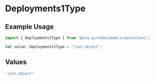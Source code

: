 # Deployments1Type

## Example Usage

```typescript
import { Deployments1Type } from "@orq-ai/node/models/operations";

let value: Deployments1Type = "json_object";
```

## Values

```typescript
"json_object"
```
